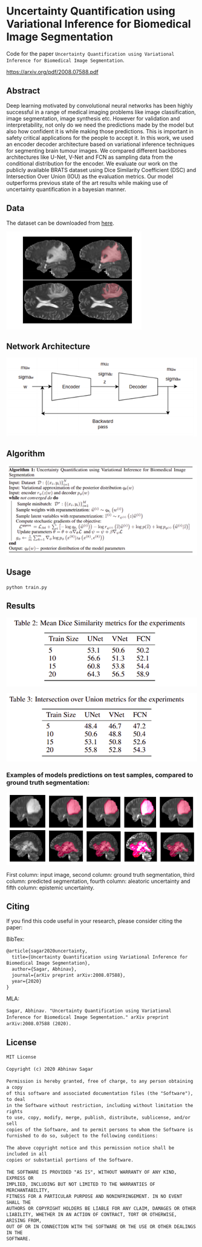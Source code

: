 # Uncertainty Quantification using Variational Inference for Biomedical Image Segmentation

Code for the paper `Uncertainty Quantification using Variational Inference for Biomedical Image Segmentation`.

https://arxiv.org/pdf/2008.07588.pdf


## Abstract

Deep learning motivated by convolutional neural networks has been highly successful in a range of medical imaging problems like image classification, image
segmentation, image synthesis etc. However for validation and interpretability, not
only do we need the predictions made by the model but also how confident it is
while making those predictions. This is important in safety critical applications for
the people to accept it. In this work, we used an encoder decoder architecture based
on variational inference techniques for segmenting brain tumour images. We compared different backbones architectures like U-Net, V-Net and FCN as sampling
data from the conditional distribution for the encoder. We evaluate our work on
the publicly available BRATS dataset using Dice Similarity Coefficient (DSC) and
Intersection Over Union (IOU) as the evaluation metrics. Our model outperforms
previous state of the art results while making use of uncertainty quantification in a
bayesian manner.

## Data

The dataset can be downloaded from [here](http://braintumorsegmentation.org/).

![loss/accuracy](images/img3.png)

## Network Architecture

![results](images/img1.png)

## Algorithm

![results](images/img2.png)

## Usage

`python train.py`

## Results



![results](images/img4.png)




![results](images/img5.png)


### Examples of models predictions on test samples, compared to ground truth segmentation:

![results](images/f3.png)

First column: input image, second column: ground truth segmentation, third column: predicted segmentation, fourth column: aleatoric uncertainty and fifth column: epistemic uncertainty.

## Citing

If you find this code useful in your research, please consider citing the paper:

BibTex:

```
@article{sagar2020uncertainty,
  title={Uncertainty Quantification using Variational Inference for Biomedical Image Segmentation},
  author={Sagar, Abhinav},
  journal={arXiv preprint arXiv:2008.07588},
  year={2020}
}
```

MLA:

`Sagar, Abhinav. "Uncertainty Quantification using Variational Inference for Biomedical Image Segmentation." arXiv preprint arXiv:2008.07588 (2020).`

## License

```
MIT License

Copyright (c) 2020 Abhinav Sagar

Permission is hereby granted, free of charge, to any person obtaining a copy
of this software and associated documentation files (the "Software"), to deal
in the Software without restriction, including without limitation the rights
to use, copy, modify, merge, publish, distribute, sublicense, and/or sell
copies of the Software, and to permit persons to whom the Software is
furnished to do so, subject to the following conditions:

The above copyright notice and this permission notice shall be included in all
copies or substantial portions of the Software.

THE SOFTWARE IS PROVIDED "AS IS", WITHOUT WARRANTY OF ANY KIND, EXPRESS OR
IMPLIED, INCLUDING BUT NOT LIMITED TO THE WARRANTIES OF MERCHANTABILITY,
FITNESS FOR A PARTICULAR PURPOSE AND NONINFRINGEMENT. IN NO EVENT SHALL THE
AUTHORS OR COPYRIGHT HOLDERS BE LIABLE FOR ANY CLAIM, DAMAGES OR OTHER
LIABILITY, WHETHER IN AN ACTION OF CONTRACT, TORT OR OTHERWISE, ARISING FROM,
OUT OF OR IN CONNECTION WITH THE SOFTWARE OR THE USE OR OTHER DEALINGS IN THE
SOFTWARE.
```

